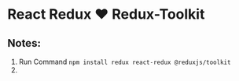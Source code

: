 # React Redux ♥️ Redux-Toolkit

## Notes:
1. Run Command ```npm install redux react-redux @reduxjs/toolkit```
2. 
